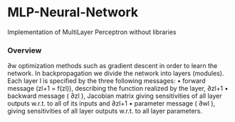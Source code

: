 # MLP-Neural-Network
Implementation of MultiLayer Perceptron without libraries

### Overview
∂w optimization methods such as gradient descent in order to learn the network.
In backpropagation we divide the network into layers (modules). Each layer l is specified by the three following messages:
• forward message (zl+1 = f(zl)), describing the function realized by the layer, ∂zl+1
• backward message ( ∂zl ), Jacobian matrix giving sensitivities of all layer outputs w.r.t. to all of its inputs and
∂zl+1
• parameter message ( ∂wl ), giving sensitivities of all layer outputs w.r.t. to all layer
parameters.
